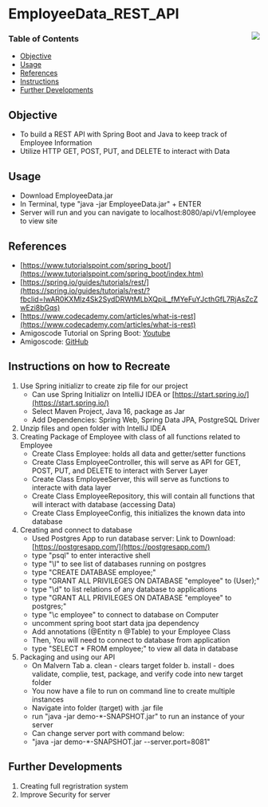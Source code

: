 # EmployeeData_REST_API

<img align="right" src="https://user-images.githubusercontent.com/49771001/117326104-553b2e00-ae5f-11eb-855d-8479fb0a4959.jpg">

### Table of Contents
- [Objective](#Objective)
- [Usage](#Usage)
- [References](#References)
- [Instructions](#Instructions)
- [Further Developments](#Further-Developments)

## Objective
- To build a REST API with Spring Boot and Java to keep track of Employee Information
- Utilize HTTP GET, POST, PUT, and DELETE to interact with Data

## Usage
- Download EmployeeData.jar
- In Terminal, type "java -jar EmployeeData.jar" + ENTER  
- Server will run and you can navigate to localhost:8080/api/v1/employee to view site

## References 
- [https://www.tutorialspoint.com/spring_boot/](https://www.tutorialspoint.com/spring_boot/index.htm)
- [https://spring.io/guides/tutorials/rest/](https://spring.io/guides/tutorials/rest/?fbclid=IwAR0KXMlz4Sk2SydDRWtMLbXQpiL_fMYeFuYJcthGfL7RjAsZcZwEzi8bGqs)
- [https://www.codecademy.com/articles/what-is-rest](https://www.codecademy.com/articles/what-is-rest)
- Amigoscode Tutorial on Spring Boot: [Youtube](https://www.youtube.com/watch?v=9SGDpanrc8U)
- Amigoscode: [GitHub](https://github.com/amigoscode/spring-data-jpa-course)


## Instructions on how to Recreate
1. Use Spring initializr to create zip file for our project
    - Can use Spring Initializr on IntelliJ IDEA or [https://start.spring.io/](https://start.spring.io/)
    - Select Maven Project, Java 16, package as Jar
    - Add Dependencies: Spring Web, Spring Data JPA, PostgreSQL Driver
2. Unzip files and open folder with IntelliJ IDEA
3. Creating Package of Employee with class of all functions related to Employee
     - Create Class Employee: holds all data and getter/setter functions
     - Create Class EmployeeController, this will serve as API for GET, POST, PUT, and DELETE to interact with Server Layer
     - Create Class EmployeeServer, this will serve as functions to interacte with data layer
     - Create Class EmployeeRepository, this will contain all functions that will interact with database (accessing Data)
     - Create Class EmployeeConfig, this initializes the known data into database
5. Creating and connect to database
      - Used Postgres App to run database server: Link to Download: [https://postgresapp.com/](https://postgresapp.com/)
      - type "psql" to enter interactive shell
      - type "\l" to see list of databases running on postgres
      - type "CREATE DATABASE employee;"
      - type "GRANT ALL PRIVILEGES ON DATABASE "employee" to (User);"
      - type "\d" to list relations of any database to applications
      - type "GRANT ALL PRIVILEGES ON DATABASE "employee" to postgres;"
      - type "\c employee" to connect to database on Computer
      - uncomment spring boot start data jpa dependency
      - Add annotations (@Entity n @Table) to your Employee Class
      - Then, You will need to connect to database from application
      - type "SELECT * FROM employee;" to view all data in database
6. Packaging and using our API
    - On Malvern Tab
        a. clean - clears target folder
        b. install - does validate, complie, test, package, and verify code into new target folder
    - You now have a file to run on command line to create multiple instances
    - Navigate into folder (target) with .jar file
    - run "java -jar demo-*-SNAPSHOT.jar" to run an instance of your server 
    - Can change server port with command below:
    - "java -jar demo-*-SNAPSHOT.jar --server.port=8081"

## Further Developments
1. Creating full regristration system
2. Improve Security for server
